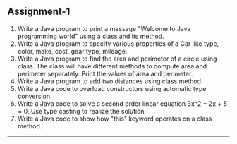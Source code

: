 ## Assignment-1
1. Write a Java program to print a message "Welcome to Java programming world" using a class and its method.
2. Write a Java program to specify various properties of a Car like type, color, make, cost, gear type, mileage.
3. Write a Java program to find the area and perimeter of a circle using class. The class will have different methods to compute area and perimeter separately. Print the values of area and perimeter.
4. Write a Java program to add two distances using class method.
5. Write a Java code to overload constructors using automatic type conversion.
6. Write a Java code to solve a second order linear equation 3x^2 + 2x + 5 = 0. Use type casting to realize the solution.
7. Write a Java code to show how "this" keyword operates on a class method.
<hr>
